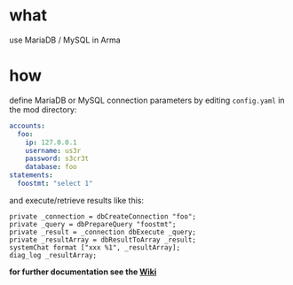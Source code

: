 # what

use MariaDB / MySQL in Arma

# how

define MariaDB or MySQL connection parameters by editing `config.yaml` in the mod directory:

```yaml
accounts: 
  foo:
    ip: 127.0.0.1
    username: us3r
    password: s3cr3t
    database: foo 
statements:
  foostmt: "select 1"
```

and execute/retrieve results like this:

```sqf
private _connection = dbCreateConnection "foo"; 
private _query = dbPrepareQuery "foostmt"; 
private _result = _connection dbExecute _query; 
private _resultArray = dbResultToArray _result;
systemChat format ["xxx %1", _resultArray];
diag_log _resultArray;

```

**for further documentation see the [Wiki](https://github.com/intercept/intercept-database/wiki)**
